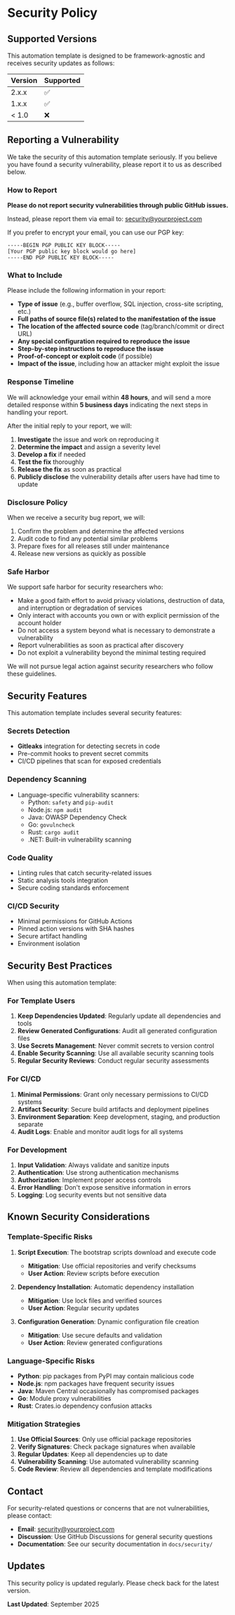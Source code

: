 # Security Policy

## Supported Versions

This automation template is designed to be framework-agnostic and receives security updates as follows:

| Version | Supported          |
| ------- | ------------------ |
| 2.x.x   | :white_check_mark: |
| 1.x.x   | :white_check_mark: |
| < 1.0   | :x:                |

## Reporting a Vulnerability

We take the security of this automation template seriously. If you believe you have found a security vulnerability, please report it to us as described below.

### How to Report

**Please do not report security vulnerabilities through public GitHub issues.**

Instead, please report them via email to: [security@yourproject.com](mailto:security@yourproject.com)

If you prefer to encrypt your email, you can use our PGP key:

```
-----BEGIN PGP PUBLIC KEY BLOCK-----
[Your PGP public key block would go here]
-----END PGP PUBLIC KEY BLOCK-----
```

### What to Include

Please include the following information in your report:

- **Type of issue** (e.g., buffer overflow, SQL injection, cross-site scripting, etc.)
- **Full paths of source file(s) related to the manifestation of the issue**
- **The location of the affected source code** (tag/branch/commit or direct URL)
- **Any special configuration required to reproduce the issue**
- **Step-by-step instructions to reproduce the issue**
- **Proof-of-concept or exploit code** (if possible)
- **Impact of the issue**, including how an attacker might exploit the issue

### Response Timeline

We will acknowledge your email within **48 hours**, and will send a more detailed response within **5 business days** indicating the next steps in handling your report.

After the initial reply to your report, we will:

1. **Investigate** the issue and work on reproducing it
2. **Determine the impact** and assign a severity level
3. **Develop a fix** if needed
4. **Test the fix** thoroughly
5. **Release the fix** as soon as practical
6. **Publicly disclose** the vulnerability details after users have had time to update

### Disclosure Policy

When we receive a security bug report, we will:

1. Confirm the problem and determine the affected versions
2. Audit code to find any potential similar problems
3. Prepare fixes for all releases still under maintenance
4. Release new versions as quickly as possible

### Safe Harbor

We support safe harbor for security researchers who:

- Make a good faith effort to avoid privacy violations, destruction of data, and interruption or degradation of services
- Only interact with accounts you own or with explicit permission of the account holder
- Do not access a system beyond what is necessary to demonstrate a vulnerability
- Report vulnerabilities as soon as practical after discovery
- Do not exploit a vulnerability beyond the minimal testing required

We will not pursue legal action against security researchers who follow these guidelines.

## Security Features

This automation template includes several security features:

### Secrets Detection
- **Gitleaks** integration for detecting secrets in code
- Pre-commit hooks to prevent secret commits
- CI/CD pipelines that scan for exposed credentials

### Dependency Scanning
- Language-specific vulnerability scanners:
  - Python: `safety` and `pip-audit`
  - Node.js: `npm audit`
  - Java: OWASP Dependency Check
  - Go: `govulncheck`
  - Rust: `cargo audit`
  - .NET: Built-in vulnerability scanning

### Code Quality
- Linting rules that catch security-related issues
- Static analysis tools integration
- Secure coding standards enforcement

### CI/CD Security
- Minimal permissions for GitHub Actions
- Pinned action versions with SHA hashes
- Secure artifact handling
- Environment isolation

## Security Best Practices

When using this automation template:

### For Template Users

1. **Keep Dependencies Updated**: Regularly update all dependencies and tools
2. **Review Generated Configurations**: Audit all generated configuration files
3. **Use Secrets Management**: Never commit secrets to version control
4. **Enable Security Scanning**: Use all available security scanning tools
5. **Regular Security Reviews**: Conduct regular security assessments

### For CI/CD

1. **Minimal Permissions**: Grant only necessary permissions to CI/CD systems
2. **Artifact Security**: Secure build artifacts and deployment pipelines
3. **Environment Separation**: Keep development, staging, and production separate
4. **Audit Logs**: Enable and monitor audit logs for all systems

### For Development

1. **Input Validation**: Always validate and sanitize inputs
2. **Authentication**: Use strong authentication mechanisms
3. **Authorization**: Implement proper access controls
4. **Error Handling**: Don't expose sensitive information in errors
5. **Logging**: Log security events but not sensitive data

## Known Security Considerations

### Template-Specific Risks

1. **Script Execution**: The bootstrap scripts download and execute code
   - **Mitigation**: Use official repositories and verify checksums
   - **User Action**: Review scripts before execution

2. **Dependency Installation**: Automatic dependency installation
   - **Mitigation**: Use lock files and verified sources
   - **User Action**: Regular security updates

3. **Configuration Generation**: Dynamic configuration file creation
   - **Mitigation**: Use secure defaults and validation
   - **User Action**: Review generated configurations

### Language-Specific Risks

- **Python**: pip packages from PyPI may contain malicious code
- **Node.js**: npm packages have frequent security issues
- **Java**: Maven Central occasionally has compromised packages
- **Go**: Module proxy vulnerabilities
- **Rust**: Crates.io dependency confusion attacks

### Mitigation Strategies

1. **Use Official Sources**: Only use official package repositories
2. **Verify Signatures**: Check package signatures when available
3. **Regular Updates**: Keep all dependencies up to date
4. **Vulnerability Scanning**: Use automated vulnerability scanning
5. **Code Review**: Review all dependencies and template modifications

## Contact

For security-related questions or concerns that are not vulnerabilities, please contact:

- **Email**: [security@yourproject.com](mailto:security@yourproject.com)
- **Discussion**: Use GitHub Discussions for general security questions
- **Documentation**: See our security documentation in `docs/security/`

## Updates

This security policy is updated regularly. Please check back for the latest version.

**Last Updated**: September 2025
